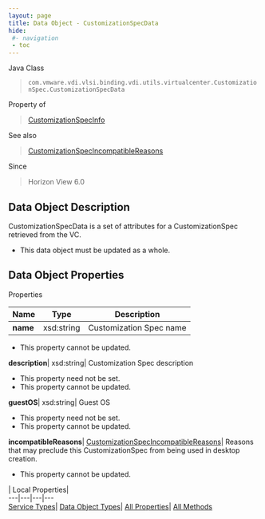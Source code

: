 ```yaml
---
layout: page
title: Data Object - CustomizationSpecData
hide:
 #- navigation
 - toc
---
```






Java Class  
> `com.vmware.vdi.vlsi.binding.vdi.utils.virtualcenter.CustomizationSpec.CustomizationSpecData`

Property of  
> [CustomizationSpecInfo](vdi.utils.virtualcenter.CustomizationSpec.CustomizationSpecInfo.md#field_detail)

See also  
> [CustomizationSpecIncompatibleReasons](vdi.utils.virtualcenter.CustomizationSpec.CustomizationSpecIncompatibleReasons.md)

Since  
> Horizon View 6.0


## Data Object Description 

CustomizationSpecData is a set of attributes for a CustomizationSpec retrieved from the VC. 

  * This data object must be updated as a whole.



## Data Object Properties

Properties

Name |  Type |  Description   
---|---|---  
**name**|  xsd:string|  Customization Spec name   


* This property cannot be updated.

  
**description**|  xsd:string|  Customization Spec description   


* This property need not be set.
* This property cannot be updated.

  
**guestOS**|  xsd:string|  Guest OS   


* This property need not be set.
* This property cannot be updated.

  
**incompatibleReasons**| [CustomizationSpecIncompatibleReasons](vdi.utils.virtualcenter.CustomizationSpec.CustomizationSpecIncompatibleReasons.md)|  Reasons that may preclude this CustomizationSpec from being used in desktop creation.   


* This property cannot be updated.

  
  
  
 | Local Properties|   
---|---|---|---  
[Service Types](index-mo_types.md)| [Data Object Types](index-do_types.md)| [All Properties](index-properties.md)| [All Methods](index-methods.md)  
  
  
